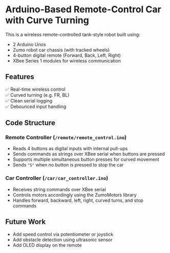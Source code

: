 # Arduino-Based Remote-Control Car with Curve Turning

This is a wireless remote-controlled tank-style robot built using:
- 2 Arduino Unos
- Zumo robot car chassis (with tracked wheels)
- 4-button digital remote (Forward, Back, Left, Right)
- XBee Series 1 modules for wireless communication

## Features
✅ Real-time wireless control  
✅ Curved turning (e.g. FR, BL)  
✅ Clean serial logging  
✅ Debounced input handling

## Code Structure

### Remote Controller (`/remote/remote_control.ino`)
- Reads 4 buttons as digital inputs with internal pull-ups
- Sends commands as strings over XBee serial when buttons are pressed
- Supports multiple simultaneous button presses for curved movement
- Sends `"S"` when no button is pressed to stop the car

### Car Controller (`/car/car_controller.ino`)
- Receives string commands over XBee serial
- Controls motors accordingly using the ZumoMotors library
- Handles forward, backward, left, right, curved turns, and stop commands


## Future Work
- Add speed control via potentiometer or joystick  
- Add obstacle detection using ultrasonic sensor  
- Add OLED display on the remote  
